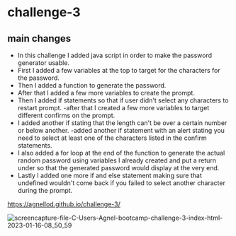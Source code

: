 # challenge-3
## main changes
- In this challenge I added java script in order to make the password generator usable.
- First I added a few variables at the top to target for the characters for the password.
- Then I added a function to generate the password.
- After that I added a few more variables to create the prompt.
- Then I added if statements so that if user didn't select any characters to restart prompt.
-after that I created a few more variables to target different confirms on the prompt.
- I added another if stating that the length can't be over a certain number or below another.
-added another if statement with an alert stating you need to select at least one of the characters listed in the confirm statements.
- I also added a for loop at the end of the function to generate the actual random password using variables I already created and put a return under so that the generated password would display at the very end.
- Lastly I added one more if and else statement making sure that undefined wouldn't come back if you failed to select another character during the prompt.

https://agnellod.github.io/challenge-3/

![screencapture-file-C-Users-Agnel-bootcamp-challenge-3-index-html-2023-01-16-08_50_59](https://user-images.githubusercontent.com/119445300/212719925-c4cdf844-45bd-40cf-84a5-ea71290101c6.jpg)